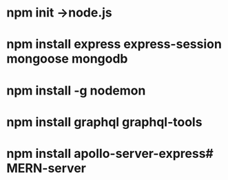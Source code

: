 # npm init ->node.js
# npm install express express-session mongoose mongodb
# npm install -g nodemon
# npm install graphql graphql-tools
# npm install apollo-server-express#   M E R N - s e r v e r  
 